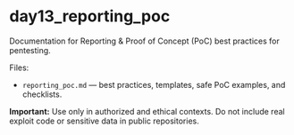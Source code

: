 # day13_reporting_poc

Documentation for Reporting & Proof of Concept (PoC) best practices for pentesting.

Files:
- `reporting_poc.md` — best practices, templates, safe PoC examples, and checklists.

**Important:** Use only in authorized and ethical contexts. Do not include real exploit code or sensitive data in public repositories.
